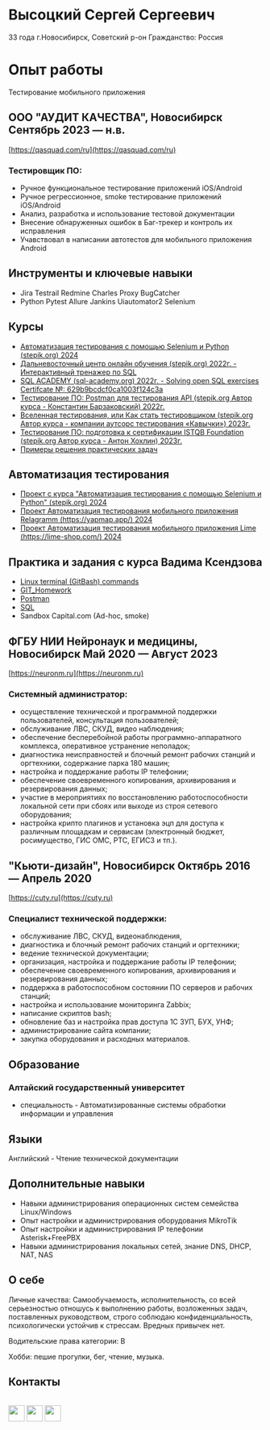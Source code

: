 # Высоцкий Сергей Сергеевич
33 года
г.Новосибирск, Советский р-он
Гражданство: Россия

# Опыт работы
Тестирование мобильного приложения

## ООО "АУДИТ КАЧЕСТВА", Новосибирск Сентябрь 2023 — н.в.
[https://qasquad.com/ru](https://qasquad.com/ru)
### Тестировщик ПО:
- Ручное функциональное тестирование приложений iOS/Android
- Ручное регрессионное, smoke тестирование приложений iOS/Android
- Анализ, разработка и использование тестовой документации
- Внесение обнаруженных ошибок в Баг-трекер и контроль их исправления
- Учавствовал в написании автотестов для мобильного приложения Android

## Инструменты и ключевые навыки
- Jira Testrail Redmine Charles Proxy BugCatcher 
- Python Pytest Allure Jankins Uiautomator2 Selenium

## Курсы
- [Автоматизация тестирования с помощью Selenium и Python (stepik.org) 2024](https://stepik.org/cert/2455316 "Ссылка на сертификат")
- [Дальневосточный центр онлайн обучения (stepik.org) 2022г. - Интерактивный тренажер по SQL](https://stepik.org/cert/1551018 "Ссылка на сертификат")
- [SQL ACADEMY (sql-academy.org) 2022г. - Solving open SQL exercises Certifcate №: 629b9bcdcf0ca1003f124c3a](https://github.com/VysotskiySS/VysotskiySS/files/9269866/certificate.pdf "Ссылка на сертификат")
- [Тестирование ПО: Postman для тестирования API (stepik.org Автор курса - Константин Барзаковский) 2022г.](https://stepik.org/cert/1669749 "Ссылка на сертификат")
- [Вселенная тестирования, или Как стать тестировщиком (stepik.org Автор курса - компании аутсорс тестирования «Кавычки») 2023г.](https://stepik.org/cert/2036073 "Ссылка на сертификат")
- [Тестирование ПО: подготовка к сертификации ISTQB Foundation (stepik.org Автор курса - Антон Хохлин) 2023г.](https://stepik.org/cert/2027367 "Ссылка на сертификат")
- [Примеры решения практических задач](https://github.com/VysotskiySS/qa_practice)

## Автоматизация тестирования
- [Проект с курса "Автоматизация тестирования с помощью Selenium и Python" (stepik.org) 2024](https://github.com/VysotskiySS/Selenium_Python "Ссылка на репозиторий")
- [Проект Автоматизация тестирования мобильного приложения Relagramm (https://yapmap.app/) 2024](https://github.com/hell1k/AppiumPython)
- [Проект Автоматизация тестирования мобильного приложения Lime (https://lime-shop.com/) 2024](https://github.com/idvysotskiy/lime_mp_auto)

## Практика и задания с курса Вадима Ксендзова
- [Linux terminal (GitBash) commands](https://github.com/VysotskiySS/qa_practice/blob/main/terminal_commands.md)
- [GIT_Homework](https://github.com/VysotskiySS/qa_practice/blob/main/GIT_Homework.md)
- [Postman](https://github.com/VysotskiySS/Postman)
- [SQL](https://github.com/VysotskiySS/SQL/blob/main/README.md)
- Sandbox Capital.com (Ad-hoc, smoke)

## ФГБУ НИИ Нейронаук и медицины, Новосибирск Май 2020 — Август 2023
[https://neuronm.ru](https://neuronm.ru)
### Системный администратор:
- осуществление технической и программной поддержки пользователей, консультация пользователей;
- обслуживание ЛВС, СКУД, видео наблюдения;
- обеспечение бесперебойной работы программно-аппаратного комплекса, оперативное устранение неполадок;
- диагностика неисправностей и блочный ремонт рабочих станций и оргтехники, содержание парка 180 машин;
- настройка и поддержание работы IP телефонии;
- обеспечение своевременного копирования, архивирования и резервирования данных;
- участие в мероприятиях по восстановлению работоспособности локальной сети при сбоях или выходе из строя сетевого оборудования;
- настройка крипто плагинов и установка эцп для доступа к различным площадкам и сервисам (электронный бюджет, росимущество, ГИС ОМС, РТС, ЕГИСЗ и тп.).

## "Кьюти-дизайн", Новосибирск Октябрь 2016 — Апрель 2020
[https://cuty.ru](https://cuty.ru)
### Специалист технической поддержки:
- обслуживание ЛВС, СКУД, видеонаблюдения,
- диагностика и блочный ремонт рабочих станций и оргтехники;
- ведение технической документации;
- организация, настройка и поддержание работы IP телефонии;
- обеспечение своевременного копирования, архивирования и резервирования данных;
- поддержка в работоспособном состоянии ПО серверов и рабочих станций;
- настройка и использование мониторинга Zabbix;
- написание скриптов bash;
- обновление баз и настройка прав доступа 1С ЗУП, БУХ, УНФ;
- администрирование сайта компании;
- закупка оборудования и расходных материалов.

## Образование
### Алтайский государственный университет
- специальность - Автоматизированные системы обработки информации и управления

## Языки
Английский - Чтение технической документации

## Дополнительные навыки
- Навыки администрирования операционных систем семейства Linux/Windows
- Опыт настройки и администрирования оборудования MikroTik
- Опыт настройки и администрирования IP телефонии Asterisk+FreePBX
- Навыки администрирования локальных сетей, знание DNS, DHCP, NAT, NAS

## О себе
Личные качества: Самообучаемость, исполнительность, со всей серьезностью отношусь к выполнению работы, возложенных задач, поставленных руководством, строго соблюдаю конфиденциальность, психологически устойчив к стрессам. Вредных привычек нет.


[comment]: <> (Прошел срочную военную службу 2012-2013 г. в/ч 35390 Сахалинская обл. г.Анива, 39 ОМСБр военно-учетная специальность - старший радиотелефонист. Имел допуск и нес службу в карауле.)
  
Водительские права категории: B

Хобби: пешие прогулки, бег, чтение, музыка.

## Контакты
<br>
<a href="mailto:s.vysotskiy.nsk@gmail.com"><img height="32" width="32" src="https://user-images.githubusercontent.com/109433447/183107815-1252cf52-6194-43c1-b3c0-e3479a6e583b.svg"></a>
<a href="https://vk.com/idgwyn"><img height="32" width="32" src="https://user-images.githubusercontent.com/109433447/183105492-48956232-26e7-47d7-9aa9-dc105e325f2b.svg"></a>
<a href="https://tlgg.ru/@VysotskiySS"><img height="32" width="32" src="https://user-images.githubusercontent.com/109433447/183107306-c239d666-12bf-446d-b866-814707d0138b.svg">
